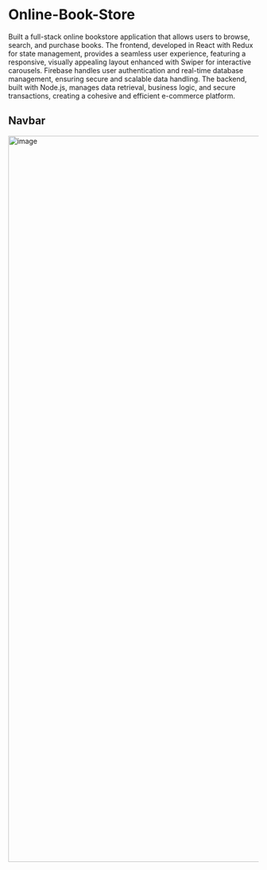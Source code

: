 # Online-Book-Store

Built a full-stack online bookstore application that allows users to browse, search, and purchase books. The frontend, developed in React with Redux for state management, provides a seamless user experience, featuring a responsive, visually appealing layout enhanced with Swiper for interactive carousels. Firebase handles user authentication and real-time database management, ensuring secure and scalable data handling. The backend, built with Node.js, manages data retrieval, business logic, and secure transactions, creating a cohesive and efficient e-commerce platform.

## Navbar
<img width="1461" alt="image" src="https://github.com/user-attachments/assets/612b22a1-e6b6-4fe8-9008-35094de6f517">

